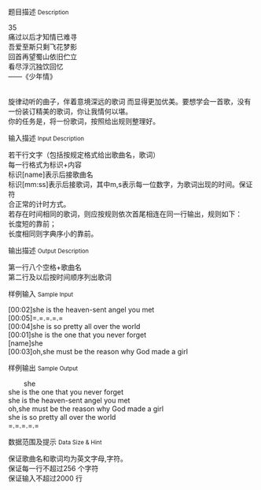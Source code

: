 <div class="panel panel-default">
<div class="area-title">
<span>
题目描述
<small>Description</small>
</span></div>
<div class="panel-body">

<p>35<br>痛过以后才知情已难寻<br>吾爱至斯只剩飞花梦影<br>回首再望蜀山依旧伫立<br>看尽浮沉独饮回忆<br>——《少年情》</p>
<p><br>旋律动听的曲子，伴着意境深远的歌词 而显得更加优美。要想学会一首歌，没有<br>一份装订精美的歌词，你让我情何以堪。<br>你的任务是，将一份歌词，按照给出规则整理好。</p>

</div>
</div>

<div class="panel panel-default">
<div class="area-title">
<span>
输入描述
<small>Input Description</small>
</span></div>
<div class="panel-body">
<p>若干行文字（包括按规定格式给出歌曲名，歌词）<br>每一行格式为标识+内容<br>标识[name]表示后接歌曲名<br>标识[mm:ss]表示后接歌词，其中m,s表示每一位数字，为歌词出现的时间。保证符<br>合正常的计时方式。<br>若存在时间相同的歌词，则应按规则依次首尾相连在同一行输出，规则如下：<br>长度短的靠前；<br>长度相同则字典序小的靠前。</p>

</div>
</div>
<div  class="panel panel-default">
<div class="area-title">
<span>
输出描述
<small>Output Description</small>
</span></div>
<div class="panel-body">

<p>第一行八个空格+歌曲名<br />第二行及以后按时间顺序列出歌词</p>

</div>
</div>


<div class="panel panel-default">
<div class="area-title">
<span>
样例输入
<small>Sample Input</small>
</span></div>
<div class="panel-body">
<p>[00:02]she is the heaven-sent angel you met<br>[00:05]=.=.=.=.=<br>[00:04]she is so pretty all over the world<br>[00:01]she is the one that you never forget<br>[name]she<br>[00:03]oh,she must be the reason why God made a girl</p>

</div>
</div>

<div class="panel panel-default">
<div class="area-title">
<span>
样例输出
<small>Sample Output</small>
</span></div>
<div class="panel-body">
<p>        she<br>she is the one that you never forget<br>she is the heaven-sent angel you met<br>oh,she must be the reason why God made a girl<br>she is so pretty all over the world<br>=.=.=.=.=</p>

</div>
</div>

<div class="panel panel-default">
<div class="area-title">
<span>
数据范围及提示
<small>Data Size & Hint</small>
</span></div>
<div class="panel-body">
<p>保证歌曲名和歌词均为英文字母,字符。<br>保证每一行不超过256 个字符<br>保证输入不超过2000 行</p>
</div>
</div>